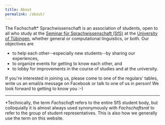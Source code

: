 ```yaml
---
title: About
permalink: /about/
---
```


The Fachschaft\* Sprachwissenschaft is an association of students, open to all who study at the [Seminar für Sprachwissenschaft (SfS)][sfs] at the [University of Tübingen][uni-tue], whether general or computational linguistics, or both. Our objectives are

- to help each other--especially new students--by sharing our experiences,
- to organize events for getting to know each other, and
- to lobby for improvements in the course of studies and at the university.

If you're interested in joining us, please come to one of the regulars' tables, write us an email/a message on Facebook or talk to one of us in person! We look forward to getting to know you :-)

---

\*Technically, the term *Fachschaft* refers to the entire SfS student body, but colloquially it is almost always used synonymously with *Fachschaftsrat* to refer to the group of student representatives. This is also how we generally use the term on this website.




[sfs]: https://uni-tuebingen.de/fakultaeten/philosophische-fakultaet/fachbereiche/neuphilologie/seminar-fuer-sprachwissenschaft/
[uni-tue]: https://uni-tuebingen.de/
